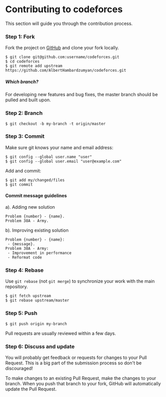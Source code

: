 # Contributing to codeforces

This section will guide you through the contribution process.


### Step 1: Fork

Fork the project on [GitHub] and clone your fork locally.

    $ git clone git@github.com:username/codeforces.git
    $ cd codeforces
    $ git remote add upstream https://github.com/AlbertHambardzumyan/codeforces.git

[GitHub]: https://github.com/AlbertHambardzumyan/codeforces  
    
##### Which branch?

For developing new features and bug fixes, the master branch should be pulled and built upon.


### Step 2: Branch

    $ git checkout -b my-branch -t origin/master

    
### Step 3: Commit

Make sure git knows your name and email address:

    $ git config --global user.name "user"
    $ git config --global user.email "user@example.com"
    
Add and commit:

    $ git add my/changed/files
    $ git commit
    
#### Commit message guidelines

a). Adding new solution

    Problem {number} - {name}.
    Problem 38A - Army.

b). Improving existing solution

    Problem {number} - {name}:
     - {message}.
    Problem 38A - Army:
     - Improvement in performance
     - Reformat code
     
### Step 4: Rebase

Use `git rebase` (not `git merge`) to synchronize your work with the main repository.

    $ git fetch upstream
    $ git rebase upstream/master
    
### Step 5: Push

    $ git push origin my-branch

Pull requests are usually reviewed within a few days.


### Step 6: Discuss and update

You will probably get feedback or requests for changes to your Pull Request. This is a big part of the submission 
 process so don't be discouraged!

To make changes to an existing Pull Request, make the changes to your branch. When you push that branch to your fork,
 GitHub will automatically update the Pull Request.
